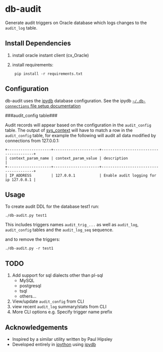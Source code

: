 db-audit
========

Generate audit triggers on Oracle database which logs changes to the `audit_log` table.

Install Dependencies
--------------------

1. install oracle instant client (cx_Oracle)
2. install requirements:

        pip install -r requirements.txt

Configuration
-------------

db-audit uses the [ipydb](https://github.com/jaysw/ipydb) database configuration.  See the ipydb
 [`~/.db-connections` file setup documentation](https://github.com/jaysw/ipydb#2-using-connect-and-a-db-connections-configuration-file)

###audit_config table###

Audit records will appear based on the configuration in the `audit_config` table.  The output of
[sys_context](http://docs.oracle.com/cd/B19306_01/server.102/b14200/functions165.htm) will have to
match a row in the `audit_config` table, for example the following will audit all data modified by
connections from 127.0.0.1:

    +--------------------+---------------------+---------------------------------------+
    | context_param_name | context_param_value | description                           |
    +--------------------+---------------------+---------------------------------------+
    | IP_ADDRESS         | 127.0.0.1           | Enable audit logging for ip 127.0.0.1 |

Usage
-----

To create audit DDL for the database test1 run:

    ./db-audit.py test1

This includes triggers names `audit_trig_...` as well as `audit_log`, `audit_config` tables and the
`audit_log_seq` sequence.

and to remove the triggers:

    ./db-audit.py -r test1

TODO
----

1. Add support for sql dialects other than pl-sql
    * MySQL
    * postgresql
    * tsql
    * others...
2. View/update `audit_config` from CLI
3. view recent `audit_log` summary/stats from CLI
4. More CLI options e.g. Specify trigger name prefix

Acknowledgements
----------------

 * Inspired by a similar utility written by Paul Hipsley
 * Developed entirely in [ipython](http://ipython.org) using [ipydb](https://github.com/jaysw/ipydb)

